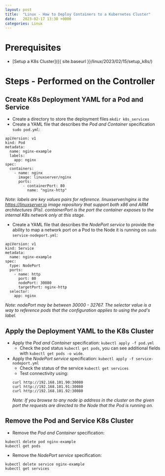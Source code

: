 ```yaml
---
layout: post
title:  "Linux - How to Deploy Containers to a Kubernetes Cluster"
date:   2023-02-17 13:30 +0000
categories: Linux
---
```

# Prerequisites
- [Setup a K8s Cluster]({{ site.baseurl }}/linux/2023/02/15/setup_k8s/)

# Steps - Performed on the Controller
## Create K8s Deployment YAML for a Pod and Service
- Create a directory to store the deployment files `mkdir k8s_services`
- Create a YAML file that describes the *Pod and Container* specification `sudo pod.yml`:

```
apiVersion: v1
kind: Pod
metadata:
  name: nginx-example
  labels:
    app: nginx
spec:
  containers:
    - name: nginx
      image: linuxserver/nginx
      ports:
        - containerPort: 80
          name: "nginx-http"
```

*Note: labels are key values pairs for reference. linuxserver/nginx is the https://linuxserver.io image repository that support both x86 and ARM architectures (Pis). containerPort is the port the container exposes to the internal K8s network only at this stage.*

- Create a YAML file that describes the *NodePort service* to provide the ability to map a network port on a Pod to the Node it is running on `sudo service-nodeport.yml`:

```
apiVersion: v1
kind: Service
metadata:
  name: nginx-example
spec:
  type: NodePort
  ports:
    - name: http
      port: 80
      nodePort: 30080
      targetPort: nginx-http
  selector:
    app: nginx
```

*Note: nodePort may be between 30000 - 32767. The selector value is a way to reference pods that the configuration applies to using the pod's label.*

## Apply the Deployment YAML to the K8s Cluster
- Apply the *Pod and Container* specification: `kubectl apply -f pod.yml`
  - Check the pod status `kubectl get pods`, you can see additional fields with `kubectl get pods -o wide`.
- Apply the *NodePort service* specification: `kubectl apply -f service-nodeport.yml`
  - Check the status of the service `kubectl get services`
  - Test connectivity using:
  ```
  curl http://192.168.101.90:30080
  curl http://192.168.101.91:30080
  curl http://192.168.101.92:30080
  ```
  *Note: If you browse to any node ip address in the cluster on the given port the requests are directed to the Node that the Pod is running on.*

## Remove the Pod and Service K8s Cluster
- Remove the *Pod and Container* specification:
```
kubectl delete pod nginx-example
kubectl get pods
```
- Remove the *NodePort service* specification:
```
kubectl delete service nginx-example
kubectl get services
```